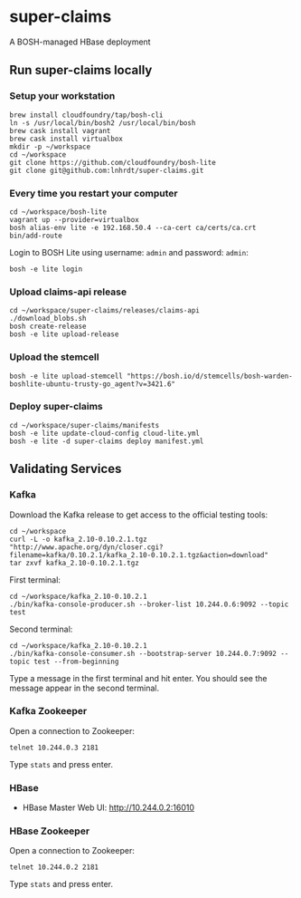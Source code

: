 # super-claims

A BOSH-managed HBase deployment

## Run super-claims locally

### Setup your workstation

```
brew install cloudfoundry/tap/bosh-cli
ln -s /usr/local/bin/bosh2 /usr/local/bin/bosh
brew cask install vagrant
brew cask install virtualbox
mkdir -p ~/workspace
cd ~/workspace
git clone https://github.com/cloudfoundry/bosh-lite
git clone git@github.com:lnhrdt/super-claims.git
```

### Every time you restart your computer

```
cd ~/workspace/bosh-lite
vagrant up --provider=virtualbox
bosh alias-env lite -e 192.168.50.4 --ca-cert ca/certs/ca.crt
bin/add-route
```

Login to BOSH Lite using username: `admin` and password: `admin`:

```
bosh -e lite login
```

### Upload claims-api release

```
cd ~/workspace/super-claims/releases/claims-api
./download_blobs.sh
bosh create-release
bosh -e lite upload-release
```

### Upload the stemcell

```
bosh -e lite upload-stemcell "https://bosh.io/d/stemcells/bosh-warden-boshlite-ubuntu-trusty-go_agent?v=3421.6"
```

### Deploy super-claims

```
cd ~/workspace/super-claims/manifests
bosh -e lite update-cloud-config cloud-lite.yml
bosh -e lite -d super-claims deploy manifest.yml
```

## Validating Services

### Kafka

Download the Kafka release to get access to the official testing tools:

```
cd ~/workspace
curl -L -o kafka_2.10-0.10.2.1.tgz "http://www.apache.org/dyn/closer.cgi?filename=kafka/0.10.2.1/kafka_2.10-0.10.2.1.tgz&action=download"
tar zxvf kafka_2.10-0.10.2.1.tgz
```

First terminal:

```
cd ~/workspace/kafka_2.10-0.10.2.1
./bin/kafka-console-producer.sh --broker-list 10.244.0.6:9092 --topic test
```

Second terminal:

```
cd ~/workspace/kafka_2.10-0.10.2.1
./bin/kafka-console-consumer.sh --bootstrap-server 10.244.0.7:9092 --topic test --from-beginning
```

Type a message in the first terminal and hit enter. You should see the message appear in the second terminal.

### Kafka Zookeeper

Open a connection to Zookeeper:

```
telnet 10.244.0.3 2181
```

Type `stats` and press enter.

### HBase

- HBase Master Web UI: http://10.244.0.2:16010

### HBase Zookeeper

Open a connection to Zookeeper:

```
telnet 10.244.0.2 2181
```

Type `stats` and press enter.
